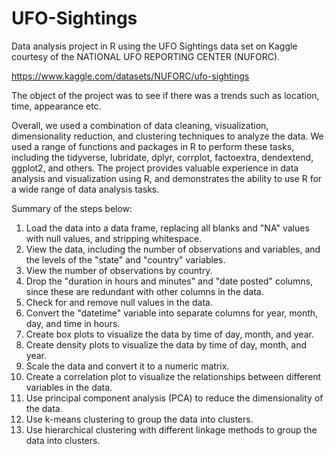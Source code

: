 # UFO-Sightings

Data analysis project in R using the UFO Sightings data set on Kaggle courtesy of the NATIONAL UFO REPORTING CENTER (NUFORC). 

https://www.kaggle.com/datasets/NUFORC/ufo-sightings

The object of the project was to see if there was a trends such as location, time, appearance etc.

Overall, we used a combination of data cleaning, visualization, dimensionality reduction, and clustering techniques to analyze the data. We used a range of functions and packages in R to perform these tasks, including the tidyverse, lubridate, dplyr, corrplot, factoextra, dendextend, ggplot2, and others. The project provides valuable experience in data analysis and visualization using R, and demonstrates the ability to use R for a wide range of data analysis tasks.

Summary of the steps below:

1. Load the data into a data frame, replacing all blanks and "NA" values with null values, and stripping whitespace.
2. View the data, including the number of observations and variables, and the levels of the "state" and "country" variables.
3. View the number of observations by country.
4. Drop the "duration in hours and minutes" and "date posted" columns, since these are redundant with other columns in the data.
5. Check for and remove null values in the data.
6. Convert the "datetime" variable into separate columns for year, month, day, and time in hours.
7. Create box plots to visualize the data by time of day, month, and year.
8. Create density plots to visualize the data by time of day, month, and year.
9. Scale the data and convert it to a numeric matrix.
10. Create a correlation plot to visualize the relationships between different variables in the data.
11. Use principal component analysis (PCA) to reduce the dimensionality of the data.
12. Use k-means clustering to group the data into clusters.
13. Use hierarchical clustering with different linkage methods to group the data into clusters.


